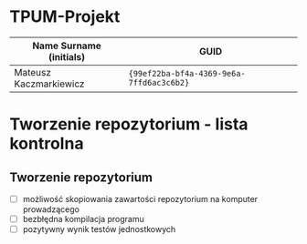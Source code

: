 # TPUM-Projekt

| Name Surname (initials) | GUID                                     |
| ----------------------- | ---------------------------------------- |
| Mateusz Kaczmarkiewicz  | `{99ef22ba-bf4a-4369-9e6a-7ffd6ac3c6b2}` |

# Tworzenie repozytorium - lista kontrolna

## Tworzenie repozytorium

- [ ] możliwość skopiowania zawartości repozytorium na komputer prowadzącego
- [ ] bezbłędna kompilacja programu
- [ ] pozytywny wynik testów jednostkowych
